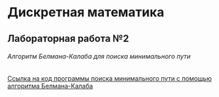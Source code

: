 # Дискретная математика
## Лабораторная работа №2
###### Алгоритм Белмана-Калаба для поиска минимального пути
[Ссылка на код программы поиска минимального пути с помощью алгоритма Белмана-Калаба](https://github.com/Gamurar/Discrete-Mathematics/blob/main/lab2-minimum-path-by-bellman-kalaba.c)